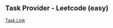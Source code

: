 ## Task Provider - Leetcode (easy)

[Task Link](https://leetcode.com/problems/length-of-last-word/description/?envType=study-plan-v2&envId=top-interview-150)
    
